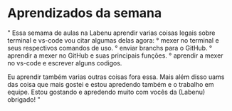 # Aprendizados da semana

" Essa semama de aulas na Labenu aprendir varias coisas legais sobre terminal e vs-code vou citar algumas delas agora:
   ° mexer no terminal e seus respectivos comandos de uso.
   ° enviar branchs para o GitHub.
   ° aprendir a mexer no GitHub e suas principais funções.
   ° aprendir a mexer no vs-code e escrever alguns codigos.
  
  Eu aprendir também varias outras coisas fora essa. Mais além disso uams das coisa que mais gostei e estou apredendo também e o trabalho em equipe.
  Estou gostando e apredendo muito com vocês da (Labenu) obrigado! "